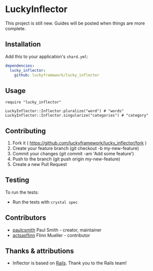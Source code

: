 # LuckyInflector

This project is still new. Guides will be posted when things are more complete.

## Installation

Add this to your application's `shard.yml`:

```yaml
dependencies:
  lucky_inflector:
    github: luckyframework/lucky_inflector
```

## Usage

```crystal
require "lucky_inflector"

LuckyInflector::Inflector.pluralize("word") # "words"
LuckyInflector::Inflector.singularize("categories") # "category"
```

## Contributing

1. Fork it ( https://github.com/luckyframework/lucky_inflector/fork )
2. Create your feature branch (git checkout -b my-new-feature)
3. Commit your changes (git commit -am 'Add some feature')
4. Push to the branch (git push origin my-new-feature)
5. Create a new Pull Request

## Testing

To run the tests:
* Run the tests with `crystal spec`

## Contributors

- [paulcsmith](https://github.com/paulcsmith) Paul Smith - creator, maintainer
- [actsasflinn](https://github.com/actsasflinn) Flinn Mueller - contributor

## Thanks & attributions

* Inflector is based on [Rails](https://github.com/rails/rails). Thank you to the Rails team!
